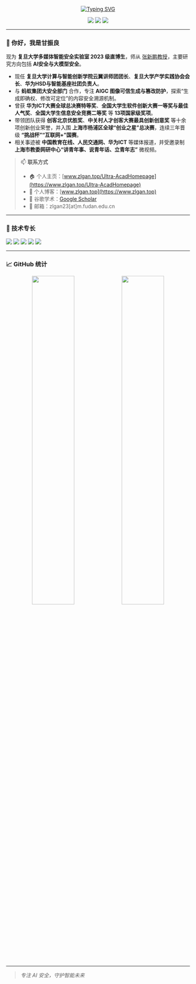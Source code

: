 <!--
**Ganzhenliang/Ganzhenliang** is a ✨ _special_ ✨ repository because its `README.md` (this file) appears on your GitHub profile.
-->

<p align="center">
  <a href="https://git.io/typing-svg">
    <img src="https://readme-typing-svg.demolab.com?font=Fira+Code&weight=900&size=34&pause=1000&color=2C6BCD&center=true&vCenter=true&width=435&lines=Zhenliang+Gan" alt="Typing SVG" />
  </a>
</p>


<div align="center">

[![](https://img.shields.io/github/stars/Ganzhenliang?style=flat&logo=github)](https://github.com/Ganzhenliang)
[![](https://img.shields.io/badge/Google%20Scholar-Zhenliang%20Gan-blue?logo=google-scholar&link=https://scholar.google.com/citations?user=Yol91yMAAAAJ&hl=zh-CN)](https://scholar.google.com/citations?user=Yol91yMAAAAJ&hl=zh-CN)
[![](https://img.shields.io/badge/Academic%20Homepage-Ultra--AcadHomepage-informational?logo=github&link=https://www.zlgan.top/Ultra-AcadHomepage)](https://www.zlgan.top/Ultra-AcadHomepage)

</div>

---

### 👋 你好，我是甘振良

现为 **复旦大学多媒体智能安全实验室 2023 级直博生**，师从 [张新鹏教授](https://baike.baidu.com/item/%E5%BC%A0%E6%96%B0%E9%B9%8F/3812768)，主要研究方向包括 **AI安全与大模型安全**。

- 现任 **复旦大学计算与智能创新学院云翼讲师团团长**、**复旦大学产学实践协会会长**、**华为HSD与智能基座社团负责人**。
- 与 **蚂蚁集团大安全部门** 合作，专注 **AIGC 图像可信生成与篡改防护**，探索“生成即确权、修改可定位”的内容安全溯源机制。
- 曾获 **华为ICT大赛全球总决赛特等奖**、**全国大学生软件创新大赛一等奖与最佳人气奖**、**全国大学生信息安全竞赛二等奖** 等 **13项国家级奖项**。
- 带领团队获得 **创客北京优胜奖**、**中关村人才创客大赛最具创新创意奖** 等十余项创新创业荣誉，并入围 **上海市杨浦区全球“创业之星”总决赛**，连续三年晋级 **“挑战杯”“互联网+”国赛**。
- 相关事迹被 **中国教育在线、人民交通网、华为ICT** 等媒体报道，并受邀录制 **上海市教委网研中心“讲青年事、说青年话、立青年志”** 微视频。

> 📫 **联系方式**  
>
> - 🏠 个人主页：[www.zlgan.top/Ultra-AcadHomepage](https://www.zlgan.top/Ultra-AcadHomepage)  
> - 📝 个人博客：[www.zlgan.top](https://www.zlgan.top)  
> - 📄 谷歌学术：[Google Scholar](https://scholar.google.com/citations?user=Yol91yMAAAAJ&hl=zh-CN)  
> - 📧 邮箱：zlgan23[at]m.fudan.edu.cn

---

### 🚀 技术专长

![](https://img.shields.io/badge/Python-blue?logo=python) 
![](https://img.shields.io/badge/PyTorch-lightgrey?logo=pytorch) 
![](https://img.shields.io/badge/Stable%20Diffusion-darkblue?logo=artstation) 
![](https://img.shields.io/badge/Git-black?logo=git) 
![](https://img.shields.io/badge/LaTeX-blue?logo=latex)

---

### 📈 GitHub 统计

<div align="center">
  <img src="https://github-readme-stats.vercel.app/api?username=Ganzhenliang&show_icons=true&theme=default&hide_title=true" width="48%"/>
  <img src="https://github-readme-streak-stats.herokuapp.com/?user=Ganzhenliang&theme=default" width="48%"/>
</div>


---

> _专注 AI 安全，守护智能未来_
